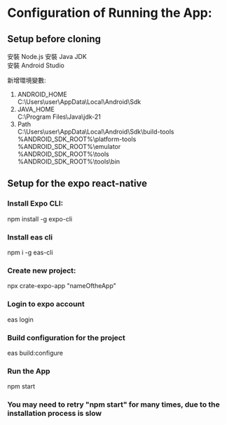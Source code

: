 # Configuration of Running the App:

## Setup before cloning

安裝 Node.js
安裝 Java JDK  
安裝 Android Studio

新增環境變數:

1. ANDROID_HOME  
   C:\Users\user\AppData\Local\Android\Sdk
2. JAVA_HOME  
   C:\Program Files\Java\jdk-21
3. Path  
   C:\Users\user\AppData\Local\Android\Sdk\build-tools  
   %ANDROID_SDK_ROOT%\platform-tools  
   %ANDROID_SDK_ROOT%\emulator  
   %ANDROID_SDK_ROOT%\tools  
   %ANDROID_SDK_ROOT%\tools\bin

## Setup for the expo react-native

  ### Install Expo CLI:
  
  npm install -g expo-cli
  
  ### Install eas cli
  
  npm i -g eas-cli
  
  ### Create new project:
  
  npx crate-expo-app "nameOftheApp"
  
  ### Login to expo account
  
  eas login
  

  ### Build configuration for the project
  
  eas build:configure
  

  ### Run the App
  
  npm start
  
  ### You may need to retry "npm start" for many times, due to the installation process is slow